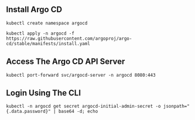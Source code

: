 ## Install Argo CD

```kubectl create namespace argocd```

```kubectl apply -n argocd -f https://raw.githubusercontent.com/argoproj/argo-cd/stable/manifests/install.yaml```

## Access The Argo CD API Server

```kubectl port-forward svc/argocd-server -n argocd 8080:443```

## Login Using The CLI

```kubectl -n argocd get secret argocd-initial-admin-secret -o jsonpath="{.data.password}" | base64 -d; echo```